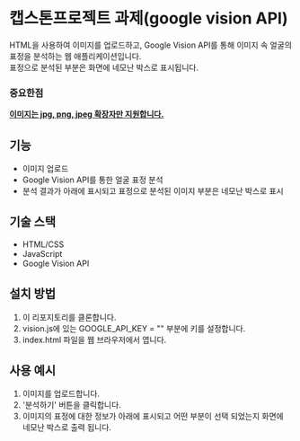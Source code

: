# 캡스톤프로젝트 과제(google vision API)

HTML을 사용하여 이미지를 업로드하고, Google Vision API를 통해 이미지 속 얼굴의 표정을 분석하는 웹 애플리케이션입니다.<br/>
표정으로 분석된 부분은 화면에 네모난 박스로 표시됩니다.

### 중요한점
**<ins>이미지는 jpg, png, jpeg 확장자만 지원합니다.</ins>**

## 기능
- 이미지 업로드
- Google Vision API를 통한 얼굴 표정 분석
- 분석 결과가 아래에 표시되고 표정으로 분석된 이미지 부분은 네모난 박스로 표시

## 기술 스택
- HTML/CSS
- JavaScript
- Google Vision API

## 설치 방법
1. 이 리포지토리를 클론합니다.
2. vision.js에 있는 GOOGLE_API_KEY = "" 부분에 키를 설정합니다.
3. index.html 파일을 웹 브라우저에서 엽니다.

## 사용 예시
1. 이미지를 업로드합니다.
2. '분석하기' 버튼을 클릭합니다.
3. 이미지의 표정에 대한 정보가 아래에 표시되고 어떤 부분이 선택 되었는지 화면에 네모난 박스로 출력 됩니다.
